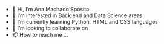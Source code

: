 - 👋 Hi, I’m Ana Machado Spósito
- 👀 I’m interested in Back end and Data Science areas
- 🌱 I’m currently learning Python, HTML and CSS languages
- 💞️ I’m looking to collaborate on 
- 📫 How to reach me ...

<!---
anamasfg/anamasfg is a ✨ special ✨ repository because its `README.md` (this file) appears on your GitHub profile.
You can click the Preview link to take a look at your changes.
--->

